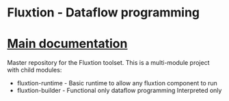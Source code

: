 # Fluxtion - Dataflow programming

# [Main documentation](https://telaminai.github.io/fluxtion/)

Master repository for the Fluxtion toolset. This is a multi-module project with child modules:

* fluxtion-runtime - Basic runtime to allow any fluxtion component to run
* fluxtion-builder - Functional only dataflow programming Interpreted only



